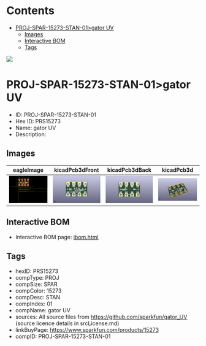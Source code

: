 



Contents
========

* [PROJ-SPAR-15273-STAN-01>gator UV](#proj-spar-15273-stan-01gator-uv)
	* [Images](#images)
	* [Interactive BOM](#interactive-bom)
	* [Tags](#tags)
  
![][im]
# PROJ-SPAR-15273-STAN-01>gator UV

- ID: PROJ-SPAR-15273-STAN-01
- Hex ID: PRS15273
- Name: gator UV
- Description: 

## Images
  
  

|eagleImage|kicadPcb3dFront|kicadPcb3dBack|kicadPcb3d|
| :---: | :---: | :---: | :---: |
|[![eagleImage](eagleImage_140.png)](eagleImage_.png)|[![kicadPcb3dFront](kicadPcb3dFront_140.png)](kicadPcb3dFront_.png)|[![kicadPcb3dBack](kicadPcb3dBack_140.png)](kicadPcb3dBack_.png)|[![kicadPcb3d](kicadPcb3d_140.png)](kicadPcb3d_.png)|

## Interactive BOM

- Interactive BOM page: [ibom.html](kicad/bom/ibom.html)

## Tags

- hexID: PRS15273
- oompType: PROJ
- oompSize: SPAR
- oompColor: 15273
- oompDesc: STAN
- oompIndex: 01
- oompName: gator UV
- sources: All source files from https://github.com/sparkfun/gator_UV (source licence details in srcLicense.md)
- linkBuyPage: https://www.sparkfun.com/products/15273
- oompID: PROJ-SPAR-15273-STAN-01



[im]: kicadPcb3d_450.png
